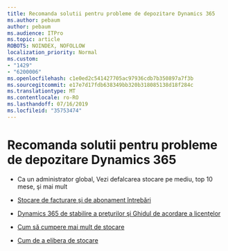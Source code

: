 ```yaml
---
title: Recomanda solutii pentru probleme de depozitare Dynamics 365
ms.author: pebaum
author: pebaum
ms.audience: ITPro
ms.topic: article
ROBOTS: NOINDEX, NOFOLLOW
localization_priority: Normal
ms.custom:
- "1429"
- "6200006"
ms.openlocfilehash: c1e0ed2c541427705ac97936cdb7b350897a7f3b
ms.sourcegitcommit: e17e7d17fdb638349bb320b318085138d18f284c
ms.translationtype: MT
ms.contentlocale: ro-RO
ms.lasthandoff: 07/16/2019
ms.locfileid: "35753474"
---
```

# <a name="recommend-solutions-for-dynamics-365-storage-issues"></a>Recomanda solutii pentru probleme de depozitare Dynamics 365

* Ca un administrator global, Vezi defalcarea stocare pe mediu, top 10 mese, şi mai mult

* [Stocare de facturare şi de abonament întrebări](https://docs.microsoft.com/dynamics365/customer-engagement/admin/contact-information-microsoft-dynamics-365-online-billing-support)

* [Dynamics 365 de stabilire a preţurilor şi Ghidul de acordare a licenţelor](https://dynamics.microsoft.com/pricing/)

* [Cum să cumpere mai mult de stocare](https://docs.microsoft.com/en-us/dynamics365/customer-engagement/admin/manage-storage#add-storage-to-dynamics-365-online)

* [Cum de a elibera de stocare](https://docs.microsoft.com/dynamics365/customer-engagement/admin/free-storage-space)
